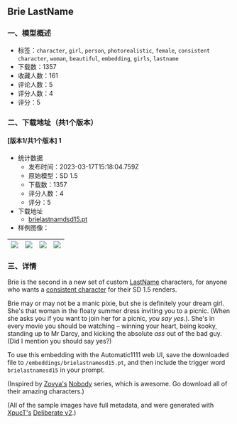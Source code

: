 ## Brie LastName
### 一、模型概述

- 标签：`character`, `girl`, `person`, `photorealistic`, `female`, `consistent character`, `woman`, `beautiful`, `embedding`, `girls`, `lastname`
- 下载数：1357
- 收藏人数：161
- 评论人数：5
- 评分人数：4
- 评分：5

### 二、下载地址（共1个版本）

#### [版本1/共1个版本] 1

- 统计数据
  - 发布时间：2023-03-17T15:18:04.759Z
  - 原始模型：SD 1.5
  - 下载数：1357
  - 评分人数：4
  - 评分：5
- 下载地址
  - [brielastnamdsd15.pt](https://civitai.com/api/download/models/23975)
- 样例图像：

| <img src="https://image.civitai.com/xG1nkqKTMzGDvpLrqFT7WA/6ac51911-3c55-4113-4ffd-167d7194a500/width=450/260482.jpeg" /> | <img src="https://image.civitai.com/xG1nkqKTMzGDvpLrqFT7WA/1364604c-30c4-481d-532b-b4c09cc5cd00/width=450/260518.jpeg" /> | <img src="https://image.civitai.com/xG1nkqKTMzGDvpLrqFT7WA/2f041875-27dd-42e0-48b7-86ae97db3300/width=450/260517.jpeg" /> | <img src="https://image.civitai.com/xG1nkqKTMzGDvpLrqFT7WA/d017f8f1-7f6e-423b-5b50-9b80ef65a800/width=450/260516.jpeg" /> |
| ---- | ---- | ---- | ---- |


### 三、详情
<p>Brie is the second in a new set of custom <a target="_blank" rel="ugc" href="https://civitai.com/tag/lastname">LastName</a> characters, for anyone who wants a <a target="_blank" rel="ugc" href="https://civitai.com/tag/consistent%20character">consistent character</a> for their SD 1.5 renders.</p><p>Brie may or may not be a manic pixie, but she is definitely your dream girl. She's that woman in the floaty summer dress inviting you to a picnic. (When she asks you if you want to join her for a picnic, <em>you say yes</em>.). She's in every movie you should be watching – winning your heart, being kooky, standing up to Mr Darcy, and kicking the absolute <em>ass</em> out of the bad guy. (Did I mention you should say yes?)</p><p>To use this embedding with the Automatic1111 web UI, save the downloaded file to <code>/embeddings/brielastnamesd15.pt</code>, and then include the trigger word <code>brielastnamesd15</code> in your prompt.</p><p>(Inspired by <a target="_blank" rel="ugc" href="https://civitai.com/user/Zovya">Zovya's</a> <a target="_blank" rel="ugc" href="https://civitai.com/tag/nobody">Nobody</a> series, which is awesome. Go download all of their amazing characters.)</p><p>(All of the sample images have full metadata, and were generated with <a target="_blank" rel="ugc" href="https://civitai.com/user/XpucT">XpucT's</a> <a target="_blank" rel="ugc" href="https://civitai.com/models/4823/deliberate">Deliberate v2</a>.)</p>